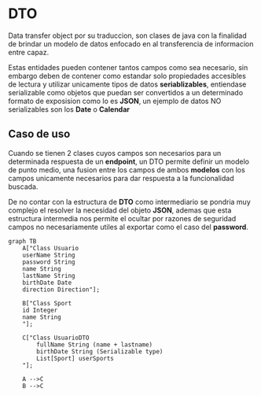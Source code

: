 # DTO

Data transfer object por su traduccion, son clases de java con la finalidad de brindar un modelo de datos enfocado en al transferencia de informacion entre capaz.  

Estas entidades pueden contener tantos campos como sea necesario, sin embargo deben de contener como estandar solo propiedades accesibles de lectura y utilizar unicamente tipos de datos **seriablizables**, entiendase serializable como objetos que puedan ser convertidos a un determinado formato de exposision como lo es **JSON**, un ejemplo de datos NO serializables son los **Date** o **Calendar**  

## Caso de uso

Cuando se tienen 2 clases cuyos campos son necesarios para un determinada respuesta de un **endpoint**, un DTO permite definir un modelo de punto medio, una fusion entre los campos de ambos **modelos** con los campos unicamente necesarios para dar respuesta a la funcionalidad buscada.  

De no contar con la estructura de **DTO** como intermediario se pondria muy complejo el resolver la necesidad del objeto **JSON**, ademas que esta estructura intermedia nos permite el ocultar por razones de seguridad campos no necesariamente utiles al exportar como el caso del **password**.  

~~~mermaid
graph TB
    A["Class Usuario
    userName String
    password String
    name String
    lastName String
    birthDate Date
    direction Direction"];

    B["Class Sport
    id Integer
    name String
    "];

    C["Class UsuarioDTO
        fullName String (name + lastname)
        birthDate String (Serializable type)
        List[Sport] userSports
    "];

    A -->C
    B -->C

~~~
